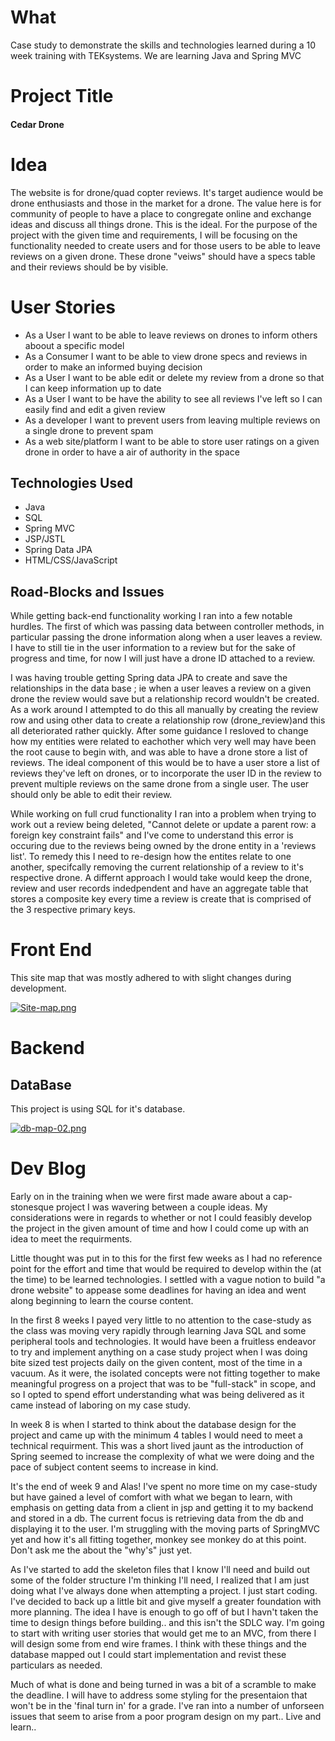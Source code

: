 # What #
Case study to demonstrate the skills and technologies learned during a 10 week training with TEKsystems.
We are learning Java and Spring MVC

# Project Title #
#### Cedar Drone

# Idea #
The website is for drone/quad copter reviews.  It's target audience would be drone enthusiasts and those in the market for a drone.  The value here is for community of people to have a place to congregate online and exchange ideas and discuss all things drone.  This is the ideal.  For the purpose of the project with the given time and requirements, I will be focusing on the functionality needed to create users and for those users to be able to leave reviews on a given drone.  These drone "veiws" should have a specs table and their reviews should be by visible. 

# User Stories #
- As a User I want to be able to leave reviews on drones to inform others aboout a specific model
- As a Consumer I want to be able to view drone specs and reviews in order to make an informed buying decision
- As a User I want to be able edit or delete my review from a drone so that I can keep information up to date
- As a User I want to be have the ability to see all reviews I've left so I can easily find and edit a given review
- As a developer I want to prevent users from leaving multiple reviews on a single drone to prevent spam
- As a web site/platform I want to be able to store user ratings on a given drone in order to have a air of authority in the space

## Technologies Used 
- Java 
- SQL
- Spring MVC
- JSP/JSTL
- Spring Data JPA
- HTML/CSS/JavaScript

## Road-Blocks and Issues ##
While getting back-end functionality working I ran into a few notable hurdles.  The first of which was passing data between controller methods, in particular passing the drone information along when a user leaves a review.  I have to still tie in the user information to a review but for the sake of progress and time, for now I will just have a drone ID attached to a review.  

I was having trouble getting Spring data JPA to create and save the relationships in the data base ; ie when a user leaves a review on a given drone the review would save but a relationship record wouldn't be created.  As a work around I attempted to do this all manually by creating the review row and using other data to create a relationship row (drone_review)and this all deteriorated rather quickly.  After some guidance I resloved to change how my entities were related to eachother which very well may have been the root cause to begin with, and was able to have a drone store a list of reviews.  The ideal component of this would be to have a user store a list of reviews they've left on drones, or to incorporate the user ID in the review to prevent multiple reviews on the same drone from a single user.  The user should only be able to edit their review.

While working on full crud functionality I ran into a problem when trying to work out a review being deleted,  "Cannot delete or update a parent row: a foreign key constraint fails" and I've come to understand this error is occuring due to the reviews being owned by the drone entity in a 'reviews list'.  To remedy this I need to re-design how the entites relate to one another, specifcally removing the current relationship of a review to it's respective drone.  A differnt approach I would take would keep the drone, review and user records indedpendent and have an aggregate table that stores a composite key every time a review is create that is comprised of the 3 respective primary keys. 


# Front End # 


This site map that was mostly adhered to with slight changes during development.

[![Site-map.png](https://i.postimg.cc/6qCcSXrb/Site-map.png)](https://postimg.cc/H8sbcFPb)

# Backend #

## DataBase ##
This project is using SQL for it's database.

[![db-map-02.png](https://i.postimg.cc/MTpk6kjP/db-map-02.png)](https://postimg.cc/94KgbnbZ)

# Dev Blog #

Early on in the training when we were first made aware about a cap-stonesque project I was wavering between a couple ideas.  My considerations were in regards to whether or not I could feasibly develop the project in the given amount of time and how I could come up with an idea to meet the requirments.

Little thought was put in to this for the first few weeks as I had no reference point for the effort and time that would be required to develop within the (at the time) to be learned technologies.  I settled with a vague notion to build "a drone website" to appease some deadlines for having an idea and went along beginning to learn the course content. 

In the first 8 weeks I payed very little to no attention to the case-study as the class was moving very rapidly through learning Java SQL and some peripheral tools and technologies.  It would have been a fruitless endeavor to try and implement anything on a case study project when I was doing bite sized test projects daily on the given content, most of the time in a vacuum.  As it were, the isolated concepts were not fitting together to make meaningful progress on a project that was to be "full-stack" in scope, and so I opted to spend effort understanding what was being delivered as it came instead of laboring on my case study.  

In week 8 is when I started to think about the database design for the project and came up with the minimum 4 tables I would need to meet a technical requirment.  This was a short lived jaunt as the introduction of Spring seemed to increase the complexity of what we were doing and the pace of subject content seems to increase in kind.  

It's the end of week 9 and Alas! I've spent no more time on my case-study but have gained a level of comfort with what we began to learn, with emphasis on getting data from a client in jsp and getting it to my backend and stored in a db.  The current focus is retrieving data from the db and displaying it to the user.  I'm struggling with the moving parts of SpringMVC yet and how it's all fitting together, monkey see monkey do at this point.  Don't ask me the about the "why's" just yet.  

As I've started to add the skeleton files that I know I'll need and build out some of the folder structure I'm thinking I'll need, I realized that I am just doing what I've always done when attempting a project.  I just start coding.  I've decided to back up a little bit and give myself a greater foundation with more planning.  The idea I have is enough to go off of but I havn't taken the time to design things before building.. and this isn't the SDLC way.  I'm going to start with writing user stories that would get me to an MVC, from there I will design some from end wire frames.  I think with these things and the database mapped out I could start implementation and revist these particulars as needed.

Much of what is done and being turned in was a bit of a scramble to make the deadline.  I will have to address some styling for the presentaion that won't be in the 'final turn in' for a grade.  I've ran into a number of unforseen issues that seem to arise from a poor program design on my part..  Live and learn..